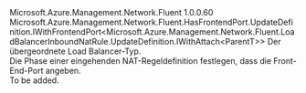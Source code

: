 <Type Name="IWithFrontendPort&lt;ParentT&gt;" FullName="Microsoft.Azure.Management.Network.Fluent.LoadBalancerInboundNatRule.UpdateDefinition.IWithFrontendPort&lt;ParentT&gt;">
  <TypeSignature Language="C#" Value="public interface IWithFrontendPort&lt;ParentT&gt; : Microsoft.Azure.Management.Network.Fluent.HasFrontendPort.UpdateDefinition.IWithFrontendPort&lt;Microsoft.Azure.Management.Network.Fluent.LoadBalancerInboundNatRule.UpdateDefinition.IWithAttach&lt;ParentT&gt;&gt;" />
  <TypeSignature Language="ILAsm" Value=".class public interface auto ansi abstract IWithFrontendPort`1&lt;ParentT&gt; implements class Microsoft.Azure.Management.Network.Fluent.HasFrontendPort.UpdateDefinition.IWithFrontendPort`1&lt;class Microsoft.Azure.Management.Network.Fluent.LoadBalancerInboundNatRule.UpdateDefinition.IWithAttach`1&lt;!ParentT&gt;&gt;" />
  <TypeSignature Language="DocId" Value="T:Microsoft.Azure.Management.Network.Fluent.LoadBalancerInboundNatRule.UpdateDefinition.IWithFrontendPort`1" />
  <TypeSignature Language="VB.NET" Value="Public Interface IWithFrontendPort(Of ParentT)&#xA;Implements IWithFrontendPort(Of IWithAttach(Of ParentT))" />
  <TypeSignature Language="F#" Value="type IWithFrontendPort&lt;'ParentT&gt; = interface&#xA;    interface IWithFrontendPort&lt;IWithAttach&lt;'ParentT&gt;&gt;" />
  <AssemblyInfo>
    <AssemblyName>Microsoft.Azure.Management.Network.Fluent</AssemblyName>
    <AssemblyVersion>1.0.0.60</AssemblyVersion>
  </AssemblyInfo>
  <TypeParameters>
    <TypeParameter Name="ParentT" />
  </TypeParameters>
  <Interfaces>
    <Interface>
      <InterfaceName>Microsoft.Azure.Management.Network.Fluent.HasFrontendPort.UpdateDefinition.IWithFrontendPort&lt;Microsoft.Azure.Management.Network.Fluent.LoadBalancerInboundNatRule.UpdateDefinition.IWithAttach&lt;ParentT&gt;&gt;</InterfaceName>
    </Interface>
  </Interfaces>
  <Docs>
    <typeparam name="ParentT">Der übergeordnete Load Balancer-Typ.</typeparam>
    <summary>
            Die Phase einer eingehenden NAT-Regeldefinition festlegen, dass die Front-End-Port angeben.
            </summary>
    <remarks>To be added.</remarks>
  </Docs>
  <Members />
</Type>